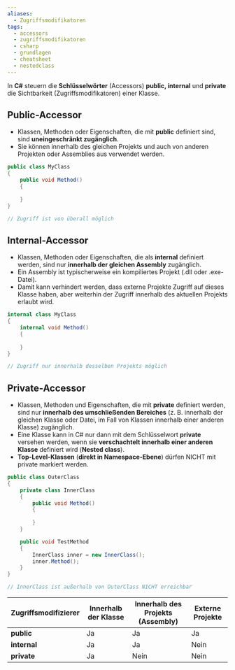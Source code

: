 ```yaml
---
aliases:
  - Zugriffsmodifikatoren
tags:
  - accessors
  - zugriffsmodifikatoren
  - csharp
  - grundlagen
  - cheatsheet
  - nestedclass
---
```

In **C#** steuern die **Schlüsselwörter** (Accessors) **public, internal** und **private** die Sichtbarkeit (Zugriffsmodifikatoren) einer Klasse.

## Public-Accessor

- Klassen, Methoden oder Eigenschaften, die mit **public** definiert sind, sind **uneingeschränkt zugänglich**.
- Sie können innerhalb des gleichen Projekts und auch von anderen Projekten oder Assemblies aus verwendet werden.

```csharp
public class MyClass
{
	public void Method()
	{
		
	}
}

// Zugriff ist von überall möglich
```


## Internal-Accessor

- Klassen, Methoden oder Eigenschaften, die als **internal** definiert werden, sind nur **innerhalb der gleichen Assembly** zugänglich.
- Ein Assembly ist typischerweise ein kompiliertes Projekt (.dll oder .exe-Datei).
- Damit kann verhindert werden, dass externe Projekte Zugriff auf dieses Klasse haben, aber weiterhin der Zugriff innerhalb des aktuellen Projekts erlaubt wird.

```csharp
internal class MyClass
{
	internal void Method() 
	{
	
	}
}

// Zugriff nur innerhalb desselben Projekts möglich
```



## Private-Accessor

- Klassen, Methoden und Eigenschaften, die mit **private** definiert werden, sind nur **innerhalb des umschließenden Bereiches** (z. B. innerhalb der gleichen Klasse oder Datei, im Fall von Klassen innerhalb einer anderen Klasse) zugänglich.
- Eine Klasse kann in C# nur dann mit dem Schlüsselwort **private** versehen werden, wenn sie **verschachtelt innerhalb einer anderen Klasse** definiert wird (**Nested class**).
- **Top-Level-Klassen** (**direkt in Namespace-Ebene**) dürfen NICHT mit private markiert werden.

```csharp
public class OuterClass
{
	private class InnerClass
	{
		public void Method()
		{
			
		}
	}

	public void TestMethod
	{
		InnerClass inner = new InnerClass();
		inner.Method();
	}
}

// InnerClass ist außerhalb von OuterClass NICHT erreichbar
```



| Zugriffsmodifizierer | Innerhalb der Klasse | Innerhalb des Projekts (Assembly) | Externe Projekte |
| -------------------- | -------------------- | --------------------------------- | ---------------- |
| **public**           | Ja                   | Ja                                | Ja               |
| **internal**         | Ja                   | Ja                                | Nein             |
| **private**          | Ja                   | Nein                              | Nein             |
